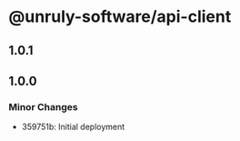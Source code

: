 # @unruly-software/api-client

## 1.0.1

## 1.0.0

### Minor Changes

- 359751b: Initial deployment
